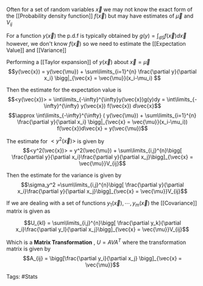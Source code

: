 Often for a set of random variables $\vec{x}$ we may not know the exact form of the [[Probability density function]] $f(\vec{x})$ but may have estimates of $\vec{\mu}$ and $V_{ij}$

For a function $y(\vec{x})$ the p.d.f is typically obtained by $g(y) = \int_{dS}f(\vec{x})d\vec{x}$ however, we don't know $f(\vec{x})$ so we need to estimate the [[Expectation Value]] and [[Variance]] 

Performing a [[Taylor expansion]] of $y(\vec{x})$ about $\vec{x} = \vec{\mu}$ 
$$y(\vec{x}) = y(\vec{\mu}) + \sum\limits_{i=1}^{n} \frac{\partial y}{\partial x_i} \bigg|_{\vec{x} = \vec{\mu}}(x_i-\mu_i) $$

Then the estimate for the expectation value is 
$$<y(\vec{x})> = \int\limits_{-\infty}^{\infty}y(\vec{x})g(y)dy = \int\limits_{-\infty}^{\infty} y(\vec{x}) f(\vec{x}) d\vec{x}$$
$$\approx \int\limits_{-\infty}^{\infty} ( y(\vec{\mu}) + \sum\limits_{i=1}^{n} \frac{\partial y}{\partial x_i} \bigg|_{\vec{x} = \vec{\mu}}(x_i-\mu_i)) f(\vec{x})d\vec{x} = y(\vec{\mu})$$

The estimate for $<y^2(\vec{x})>$ is given by 
$$<y^2(\vec{x})> = y^2(\vec{\mu}) + \sum\limits_{i,j}^{n}\bigg[ \frac{\partial y}{\partial x_i}\frac{\partial y}{\partial x_j}\bigg]_{\vec{x} = \vec{\mu}}V_{ij}$$

Then the estimate for the variance is given by 
$$\sigma_y^2 =\sum\limits_{i,j}^{n}\bigg[ \frac{\partial y}{\partial x_i}\frac{\partial y}{\partial x_j}\bigg]_{\vec{x} = \vec{\mu}}V_{ij}$$

If we are dealing with a set of functions $y_1(\vec{x}), \cdots , y_m(\vec{x})$ the [[Covariance]] matrix is given as 

$$U_{kl} = \sum\limits_{i,j}^{n}\bigg[ \frac{\partial y_k}{\partial x_i}\frac{\partial y_l}{\partial x_j}\bigg]_{\vec{x} = \vec{\mu}}V_{ij}$$

Which is a **Matrix Transformation** , $U = A V A^{T}$ where the transformation matrix is given by 
$$A_{ij} = \bigg[\frac{\partial y_i}{\partial x_j} \bigg]_{\vec{x} = \vec{\mu}}$$

Tags: #Stats 